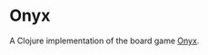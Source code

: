 # Onyx

A Clojure implementation of the board game [Onyx](https://en.wikipedia.org/wiki/Onyx_(game)).

